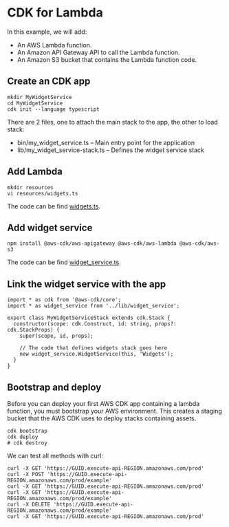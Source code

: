 # CDK for Lambda

In this example, we will add:
- An AWS Lambda function.
- An Amazon API Gateway API to call the Lambda function.
- An Amazon S3 bucket that contains the Lambda function code.

## Create an CDK app

```
mkdir MyWidgetService
cd MyWidgetService
cdk init --language typescript
```
There are 2 files, one to attach the main stack to the app, the other to load stack:
- bin/my_widget_service.ts – Main entry point for the application
- lib/my_widget_service-stack.ts – Defines the widget service stack

## Add Lambda

```
mkdir resources
vi resources/widgets.ts
```
The code can be find [widgets.ts](infrastructure/AWS/lambda/resources/widgets.ts).

## Add widget service

```
npm install @aws-cdk/aws-apigateway @aws-cdk/aws-lambda @aws-cdk/aws-s3
```
The code can be find [widget_service.ts](infrastructure/AWS/lambda/lib/widget_service.ts).

## Link the widget service with the app

```
import * as cdk from '@aws-cdk/core';
import * as widget_service from '../lib/widget_service';

export class MyWidgetServiceStack extends cdk.Stack {
  constructor(scope: cdk.Construct, id: string, props?: cdk.StackProps) {
    super(scope, id, props);

    // The code that defines widgets stack goes here
    new widget_service.WidgetService(this, 'Widgets');
  }
}
```

## Bootstrap and deploy

Before you can deploy your first AWS CDK app containing a lambda function, you must bootstrap your AWS environment. This creates a staging bucket that the AWS CDK uses to deploy stacks containing assets.

```
cdk bootstrap
cdk deploy
# cdk destroy
```

We can test all methods with curl:
```
curl -X GET 'https://GUID.execute-api-REGION.amazonaws.com/prod'
curl -X POST 'https://GUID.execute-api-REGION.amazonaws.com/prod/example'
curl -X GET 'https://GUID.execute-api-REGION.amazonaws.com/prod'
curl -X GET 'https://GUID.execute-api-REGION.amazonaws.com/prod/example'
curl -X DELETE 'https://GUID.execute-api-REGION.amazonaws.com/prod/example'
curl -X GET 'https://GUID.execute-api-REGION.amazonaws.com/prod'
```


